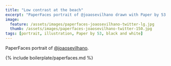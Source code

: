 ```yaml
---
title: "Low contrast at the beach"
excerpt: "PaperFaces portrait of @joaosevilhano drawn with Paper by 53 on an iPad."
image: 
  feature: /assets/images/paperfaces-joaosevilhano-twitter-lg.jpg
  thumb: /assets/images/paperfaces-joaosevilhano-twitter-150.jpg
tags: [portrait, illustration, Paper by 53, black and white]
---
```


PaperFaces portrait of [@joaosevilhano](http://twitter.com/joaosevilhano).

{% include boilerplate/paperfaces.md %}